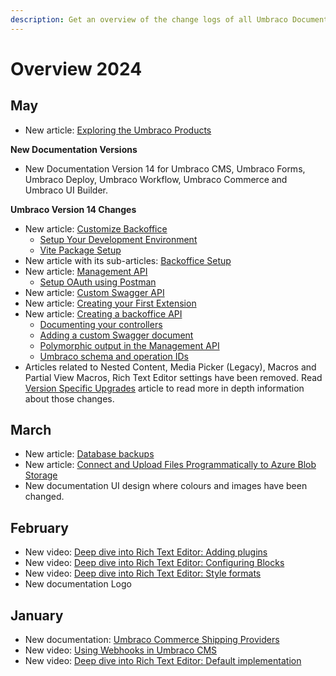 ```yaml
---
description: Get an overview of the change logs of all Umbraco Documentations in 2024
---
```


# Overview 2024

## May

* New article: [Exploring the Umbraco Products](https://docs.umbraco.com/welcome/getting-started/exploring-the-umbraco-products)

**New Documentation Versions**

* New Documentation Version 14 for Umbraco CMS, Umbraco Forms, Umbraco Deploy, Umbraco Workflow, Umbraco Commerce and Umbraco UI Builder.

**Umbraco Version 14 Changes**

* New article: [Customize Backoffice](https://docs.umbraco.com/umbraco-cms/extending/customize-backoffice)
  * [Setup Your Development Environment](https://docs.umbraco.com/umbraco-cms/extending/customize-backoffice/development-flow)
  * [Vite Package Setup](https://docs.umbraco.com/umbraco-cms/extending/customize-backoffice/vite-package-setup)
* New article with its sub-articles: [Backoffice Setup](https://docs.umbraco.com/umbraco-cms/extending/backoffice-setup)
* New article: [Management API](https://docs.umbraco.com/umbraco-cms/reference/management-api)
  * [Setup OAuth using Postman](https://docs.umbraco.com/umbraco-cms/reference/management-api/postman-setup-swagger)
* New article: [Custom Swagger API](https://docs.umbraco.com/umbraco-cms/reference/custom-swagger-api)
* New article: [Creating your First Extension](https://docs.umbraco.com/umbraco-cms/tutorials/creating-your-first-extension)
* New article: [Creating a backoffice API](https://docs.umbraco.com/umbraco-cms/tutorials/creating-a-backoffice-api)
  * [Documenting your controllers](https://docs.umbraco.com/umbraco-cms/tutorials/creating-a-backoffice-api/documenting-your-controllers)
  * [Adding a custom Swagger document](https://docs.umbraco.com/umbraco-cms/tutorials/creating-a-backoffice-api/adding-a-custom-swagger-document)
  * [Polymorphic output in the Management API](https://docs.umbraco.com/umbraco-cms/tutorials/creating-a-backoffice-api/polymorphic-output-in-the-management-api)
  * [Umbraco schema and operation IDs](https://docs.umbraco.com/umbraco-cms/tutorials/creating-a-backoffice-api/umbraco-schema-and-operation-ids)
* Articles related to Nested Content, Media Picker (Legacy), Macros and Partial View Macros, Rich Text Editor settings have been removed. Read [Version Specific Upgrades](https://docs.umbraco.com/umbraco-cms/fundamentals/setup/upgrading/version-specific) article to read more in depth information about those changes.

## March

* New article: [Database backups](https://docs.umbraco.com/umbraco-cloud/databases/backups)
* New article: [Connect and Upload Files Programmatically to Azure Blob Storage](https://docs.umbraco.com/umbraco-cloud/set-up/media/connect-programatically-to-azure-storage)
* New documentation UI design where colours and images have been changed.

## February

* New video: [Deep dive into Rich Text Editor: Adding plugins](https://www.youtube.com/watch?v=BhVeQL0Vq40&list=PLgX62vUaGZsFWPUWlVoMk3QLTeLmzQQ8x&index=2)
* New video: [Deep dive into Rich Text Editor: Configuring Blocks](https://www.youtube.com/watch?v=IxqKXhc-svQ&list=PLgX62vUaGZsFWPUWlVoMk3QLTeLmzQQ8x&index=3)
* New video: [Deep dive into Rich Text Editor: Style formats](https://www.youtube.com/watch?v=6XKHmM02wBc&list=PLgX62vUaGZsFWPUWlVoMk3QLTeLmzQQ8x&index=4)
* New documentation Logo

## January

* New documentation: [Umbraco Commerce Shipping Providers](https://docs.umbraco.com/umbraco-commerce-shipping-providers)
* New video: [Using Webhooks in Umbraco CMS](https://www.youtube.com/watch?v=GZHTR3V-zEo)
* New video: [Deep dive into Rich Text Editor: Default implementation](https://www.youtube.com/watch?v=QRIWz9SotY4)
